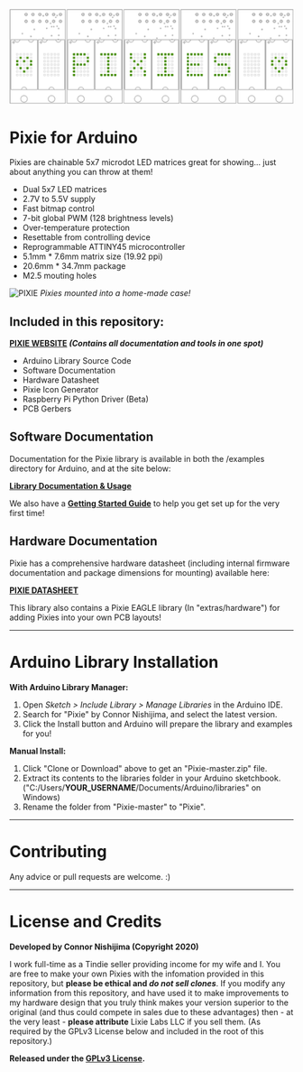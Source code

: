 ![Pixie](extras/img/modules_banner.png)

# Pixie for Arduino

Pixies are chainable 5x7 microdot LED matrices great for showing... just about anything you can throw at them!

- Dual 5x7 LED matrices
- 2.7V to 5.5V supply
- Fast bitmap control
- 7-bit global PWM (128 brightness levels)
- Over-temperature protection
- Resettable from controlling device
- Reprogrammable ATTINY45 microcontroller
- 5.1mm * 7.6mm matrix size (19.92 ppi)
- 20.6mm * 34.7mm package
- M2.5 mouting holes

![PIXIE](https://i.imgur.com/s4ye4Uu.jpg)
*Pixies mounted into a home-made case!*

## Included in this repository:

**[PIXIE WEBSITE](https://connornishijima.github.io/Pixie/) *(Contains all documentation and tools in one spot)***

- Arduino Library Source Code
- Software Documentation
- Hardware Datasheet
- Pixie Icon Generator
- Raspberry Pi Python Driver (Beta)
- PCB Gerbers

## Software Documentation

Documentation for the Pixie library is available in both the /examples directory for Arduino, and at the site below:

**[Library Documentation & Usage](https://connornishijima.github.io/Pixie/extras/documentation.html)**

We also have a **[Getting Started Guide](https://github.com/connornishijima/Pixie/blob/master/getting_started.md)** to help you get set up for the very first time!

## Hardware Documentation

Pixie has a comprehensive hardware datasheet (including internal firmware documentation and package dimensions for mounting) available here:

**[PIXIE DATASHEET](https://connornishijima.github.io/Pixie/extras/datasheet.html)**

This library also contains a Pixie EAGLE library (In "extras/hardware") for adding Pixies into your own PCB layouts!

----------
# Arduino Library Installation

**With Arduino Library Manager:**

1. Open *Sketch > Include Library > Manage Libraries* in the Arduino IDE.
2. Search for "Pixie" by Connor Nishijima, and select the latest version.
3. Click the Install button and Arduino will prepare the library and examples for you!

**Manual Install:**

1. Click "Clone or Download" above to get an "Pixie-master.zip" file.
2. Extract its contents to the libraries folder in your Arduino sketchbook. ("C:/Users/**YOUR_USERNAME**/Documents/Arduino/libraries" on Windows)
3. Rename the folder from "Pixie-master" to "Pixie".

----------
# Contributing
Any advice or pull requests are welcome. :)

----------
# License and Credits
**Developed by Connor Nishijima (Copyright 2020)**

I work full-time as a Tindie seller providing income for my wife and I. You are free to make your own Pixies with the infomation provided in this repository, but **please be ethical and *do not sell clones***. If you modify any information from this repository, and have used it to make improvements to my hardware design that you truly think makes your version superior to the original (and thus could compete in sales due to these advantages) then - at the very least - **please attribute** Lixie Labs LLC if you sell them. (As required by the GPLv3 License below and included in the root of this repository.)

**Released under the [GPLv3 License](http://www.gnu.org/licenses/gpl-3.0.en.html).**
